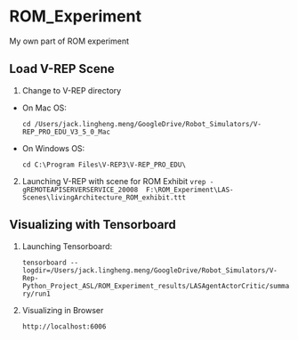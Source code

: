 # ROM_Experiment
My own part of ROM experiment

## Load V-REP Scene
1. Change to V-REP directory
  * On Mac OS:
   
       `cd /Users/jack.lingheng.meng/GoogleDrive/Robot_Simulators/V-REP_PRO_EDU_V3_5_0_Mac`
  * On Windows OS:
  
       `cd C:\Program Files\V-REP3\V-REP_PRO_EDU\`

2. Launching V-REP with scene for ROM Exhibit
`vrep -gREMOTEAPISERVERSERVICE_20008  F:\ROM_Experiment\LAS-Scenes\livingArchitecture_ROM_exhibit.ttt`



## Visualizing with Tensorboard
1. Launching Tensorboard:

   `tensorboard --logdir=/Users/jack.lingheng.meng/GoogleDrive/Robot_Simulators/V-Rep-Python_Project_ASL/ROM_Experiment_results/LASAgentActorCritic/summary/run1`
2. Visualizing in Browser 

   `http://localhost:6006`
